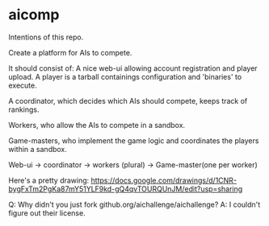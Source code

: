 aicomp
======

Intentions of this repo.

Create a platform for AIs to compete.

It should consist of:
A nice web-ui allowing account registration and player upload.
A player is a tarball containings configuration and 'binaries' to execute.

A coordinator, which decides which AIs should compete, keeps track of rankings.

Workers, who allow the AIs to compete in a sandbox.

Game-masters, who implement the game logic and coordinates the players within a sandbox.


Web-ui -> coordinator -> workers (plural) -> Game-master(one per worker)


Here's a pretty drawing: https://docs.google.com/drawings/d/1CNR-bygFxTm2PgKa87mY51YLF9kd-gQ4qvTOURQUnJM/edit?usp=sharing

Q: Why didn't you just fork github.org/aichallenge/aichallenge?
A: I couldn't figure out their license.